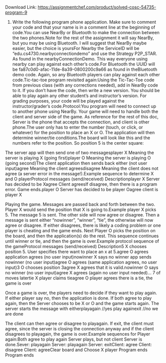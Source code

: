 Download Link: https://assignmentchef.com/product/solved-cosc-54735-program-9
<br>
1. Write the following program phone application. Make sure to comment your code and that your name is in a comment line at the beginning of code.You can use NearBy or Bluetooth to make the connection between the two phones.Note for the rest of the assignment it will say NearBy, but you may be using Bluetooth. I will suggest that NearBy maybe easier, but the choice is yoursFor Nearby the ServiceID will be “edu.cs4730.nearbyconnectiondemo” and use the Strategy P2P_STAR. As found in the nearbyConnectionDemo. This way everyone using nearby can play against each other’s code.For Bluetooth the UUID will be fa87c0d0-afac-11de-8a39-0800200c9a66 as found in theBluetooth demo code. Again, so any Bluetooth players can play against each other code.Tic-tac-toe program revisited again:Using the Tic-Tac-Toe code from previous class (with any corrections needed), add in NearBy code to it. If you don’t have the code, then write a new version. You should be able to play again any other student’s and instructor’s version. For grading purposes, your code will be played against the instructor/grader’s code.Protocol:You program will need to connect up to another phone using NearBy. Your game will need to handle both the client and server side of the game. As reference for the rest of this doc, Server is the phone that accepts the connection, and client is other phone.The user only has to enter the number (touch, or click, or whatever) for the position to place an X or O. The application will then determine winner/tie conditions.The board will look like this and the numbers refer to the position. So position 5 is the center square:

The server app will then send one of two messagesplayer X Meaning the server is playing X (going first)player O Meaning the server is playing O (going second)The client application then sends back either (not user input)agree Meaning the client agreesdisagree Meaning the client does not agree (a server error in the message!).Example sequence to determine X and O playerProtocol messages (send/received) Descriptionplayer X Server has decided to be Xagree Client agreesIf disagree, then there is a program error. Game ends.player O Server has decided to be player Oagree client is player X

Playing the game. Messages are passed back and forth between the two. Player X would send the position that X is going to.Example player X picks 5. The message 5 is sent. The other side will now agree or disagree. Then a message is sent either “nowinner”, “winner”, “tie”, the otherwise will now agree or disagree. If either disagrees, there is likely a coding problem or one player is cheating and the game ends. Next Player O picks the position on the board, and then the application(s) do the rest. This sequence continues until winner or tie, and then the game is over.Example protocol sequence of the gameProtocol messages (send/received) Description5 X chooses position 5. User specifies there want to place an x at 5.agree O agrees application agrees (no user input)nowinner X says no winner app sends nowinner (no user input)agree O agrees (same application agrees, no user input)3 O chooses position 3agree X agrees that it is valid.nowinner O says no winner (no user input)agree X agrees (again no user input needed)… 7 of moves latertie X player claims tieagree O player agrees there is a tie, the game is over

Once a game is over, the players need to decide if they want to play again. If either player say no, then the application is done. If both agree to play again, then the Server chooses to be X or O and the game starts again. The server starts the message with eitherplayagain //yes play againexit //no we are done

The client can then agree or disagree to playagain. If exit, the client must agree, since the server is closing the connection anyway and if the client disagrees to playagain, the game is over.Example sequences for Player again:Both agree to play again Server plays, but not client Server is done.Sever: playagain Server: playagain Server: exitClient: agree Client: disagree Client: agreeClear board and Choose X player Program ends Program ends



